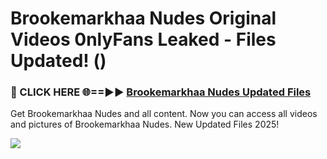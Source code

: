 # Brookemarkhaa Nudes Original Videos 0nlyFans Leaked - Files Updated! ()

<h3>🔴 CLICK HERE 🌐==►► <a href="https://tinyurl.com/2p9ay9w9" rel="nofollow">Brookemarkhaa Nudes Updated Files</a></h3>

Get Brookemarkhaa Nudes and all content. Now you can access all videos and pictures of Brookemarkhaa Nudes. New Updated Files 2025!

[![](https://i.imgur.com/KQgVmj3.gif)](https://tinyurl.com/2p9ay9w9)
